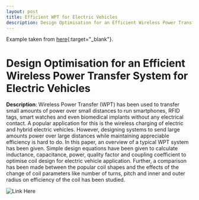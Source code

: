 ```yaml
---
layout: post
title: Efficient WPT for Electric Vehicles
description: Design Optimisation for an Efficient Wireless Power Transfer System for Electric Vehicles
---
```


Example taken from [here](http://www.unexpected-vortices.com/sw/rippledoc/quick-markdown-example.html){:target="_blank"}.

Design Optimisation for an Efficient Wireless Power Transfer System for Electric Vehicles
============

**Description**:
Wireless Power Transfer (WPT) has been used to transfer small amounts of power over small distances to run smartphones, RFID tags, smart watches and even biomedical implants without any electrical contact. A popular application for this is the wireless charging of electric and hybrid electric vehicles. However, designing systems to send large amounts power over large distances while maintaining appreciable efficiency is hard to do. In this paper, an overview of a typical WPT system has been given. Simple design equations have been given to calculate inductance, capacitance, power, quality factor and coupling coefficient to optimise coil design for electric vehicle application. Further, a comparison has been made between the popular coil shapes and the effects of the change of coil parameters like number of turns, pitch and inner and outer radius on efficiency of the coil has been studied.

![Link Here](https://www.sciencedirect.com/science/article/pii/S1876610217324645)



